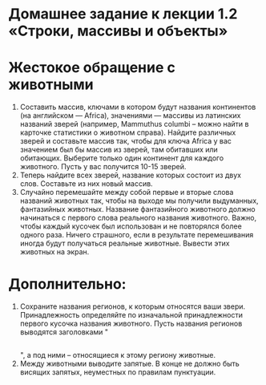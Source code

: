 # Домашнее задание к лекции 1.2 «Строки, массивы и объекты»

# Жестокое обращение с животными
1.	Составить массив, ключами в котором будут названия континентов (на английском — Africa), значениями — массивы из латинских названий зверей (например, Mammuthus columbi – можно найти в карточке статистики о животном справа). Найдите различных зверей и составьте массив так, чтобы для ключа Africa у вас значением был бы массив из зверей, там обитавших или обитающих. Выберите только один континент для каждого животного. Пусть у вас получится 10-15 зверей.
2.	Теперь найдите всех зверей, название которых состоит из двух слов. Составьте из них новый массив.
3.	Случайно перемешайте между собой первые и вторые слова названий животных так, чтобы на выходе мы получили выдуманных, фантазийных животных. Название фантазийного животного должно начинаться с первого слова реального названия животного. Важно, чтобы каждый кусочек был использован и не повторялся более одного раза. Ничего страшного, если в результате перемешивания иногда будут получаться реальные животные. Вывести этих животных на экран.

# Дополнительно:

1.	Сохраните названия регионов, к которым относятся ваши звери. Принадлежность определяйте по изначальной принадлежности первого кусочка названия животного. Пусть названия регионов выводятся заголовками "<h2></h2>", а под ними – относящиеся к этому региону животные.
2.	Между животными выводите запятые. В конце не должно быть висящих запятых, неуместных по правилам пунктуации.
